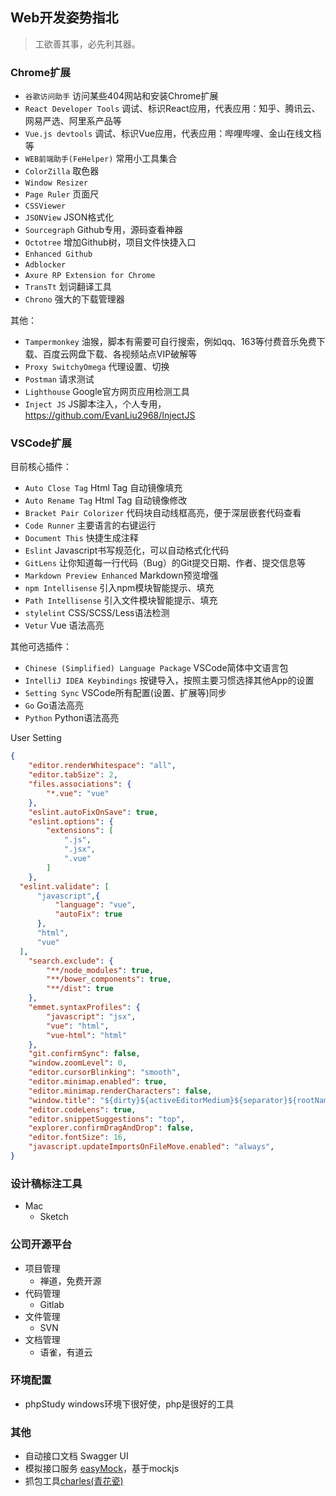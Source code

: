 ## Web开发姿势指北

> 工欲善其事，必先利其器。

### Chrome扩展
- `谷歌访问助手` 访问某些404网站和安装Chrome扩展
- `React Developer Tools` 调试、标识React应用，代表应用：知乎、腾讯云、网易严选、阿里系产品等
- `Vue.js devtools` 调试、标识Vue应用，代表应用：哔哩哔哩、金山在线文档等
- `WEB前端助手(FeHelper)` 常用小工具集合
- `ColorZilla` 取色器
- `Window Resizer`
- `Page Ruler` 页面尺
- `CSSViewer`
- `JSONView` JSON格式化
- `Sourcegraph` Github专用，源码查看神器
- `Octotree` 增加Github树，项目文件快捷入口
- `Enhanced Github`
- `Adblocker`
- `Axure RP Extension for Chrome`
- `TransTt` 划词翻译工具
- `Chrono` 强大的下载管理器

其他：
- `Tampermonkey` 油猴，脚本有需要可自行搜索，例如qq、163等付费音乐免费下载、百度云网盘下载、各视频站点VIP破解等
- `Proxy SwitchyOmega` 代理设置、切换
- `Postman` 请求测试
- `Lighthouse` Google官方网页应用检测工具
- `Inject JS` JS脚本注入，个人专用，https://github.com/EvanLiu2968/InjectJS


### VSCode扩展

目前核心插件：
- `Auto Close Tag` Html Tag 自动镜像填充
- `Auto Rename Tag` Html Tag 自动镜像修改
- `Bracket Pair Colorizer` 代码块自动线框高亮，便于深层嵌套代码查看
- `Code Runner` 主要语言的右键运行
- `Document This` 快捷生成注释
- `Eslint` Javascript书写规范化，可以自动格式化代码
- `GitLens` 让你知道每一行代码（Bug）的Git提交日期、作者、提交信息等
- `Markdown Preview Enhanced` Markdown预览增强
- `npm Intellisense` 引入npm模块智能提示、填充
- `Path Intellisense` 引入文件模块智能提示、填充
- `stylelint` CSS/SCSS/Less语法检测
- `Vetur` Vue 语法高亮

其他可选插件：
- `Chinese (Simplified) Language Package` VSCode简体中文语言包
- `IntelliJ IDEA Keybindings` 按键导入，按照主要习惯选择其他App的设置
- `Setting Sync` VSCode所有配置(设置、扩展等)同步
- `Go` Go语法高亮
- `Python` Python语法高亮

User Setting
```json
{
    "editor.renderWhitespace": "all",
    "editor.tabSize": 2,
    "files.associations": {
        "*.vue": "vue"
    },
    "eslint.autoFixOnSave": true,
    "eslint.options": {
        "extensions": [
            ".js",
            ".jsx",
            ".vue"
        ]
    },
  "eslint.validate": [
      "javascript",{
          "language": "vue",
          "autoFix": true
      },
      "html",
      "vue"
  ],
    "search.exclude": {
        "**/node_modules": true,
        "**/bower_components": true,
        "**/dist": true
    },
    "emmet.syntaxProfiles": {
        "javascript": "jsx",
        "vue": "html",
        "vue-html": "html"
    },
    "git.confirmSync": false,
    "window.zoomLevel": 0,
    "editor.cursorBlinking": "smooth",
    "editor.minimap.enabled": true,
    "editor.minimap.renderCharacters": false,
    "window.title": "${dirty}${activeEditorMedium}${separator}${rootName}",
    "editor.codeLens": true,
    "editor.snippetSuggestions": "top",
    "explorer.confirmDragAndDrop": false,
    "editor.fontSize": 16,
    "javascript.updateImportsOnFileMove.enabled": "always",
}
```

### 设计稿标注工具

- Mac
  - Sketch

### 公司开源平台

- 项目管理
  - 禅道，免费开源
- 代码管理
  - Gitlab
- 文件管理
  - SVN
- 文档管理
  - 语雀，有道云

### 环境配置
- phpStudy windows环境下很好使，php是很好的工具

### 其他
- 自动接口文档 Swagger UI
- 模拟接口服务 [easyMock](https://www.easy-mock.com)，基于mockjs
- 抓包工具[charles(青花瓷)](https://www.charlesproxy.com/download/)
